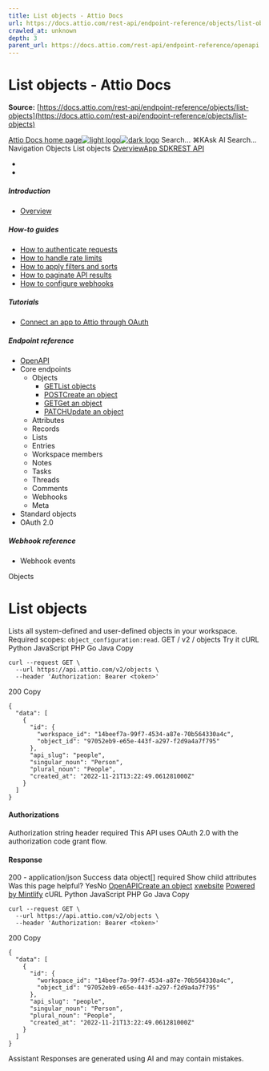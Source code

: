 ```yaml
---
title: List objects - Attio Docs
url: https://docs.attio.com/rest-api/endpoint-reference/objects/list-objects
crawled_at: unknown
depth: 3
parent_url: https://docs.attio.com/rest-api/endpoint-reference/openapi
---
```


# List objects - Attio Docs

**Source:** [https://docs.attio.com/rest-api/endpoint-reference/objects/list-objects](https://docs.attio.com/rest-api/endpoint-reference/objects/list-objects)

[Attio Docs home page![light logo](https://mintlify.s3.us-west-1.amazonaws.com/attio/logo/light.svg)![dark logo](https://mintlify.s3.us-west-1.amazonaws.com/attio/logo/dark.svg)](https://docs.attio.com/)
Search...
⌘KAsk AI
Search...
Navigation
Objects
List objects
[Overview](https://docs.attio.com/docs/overview)[App SDK](https://docs.attio.com/sdk/introduction)[REST API](https://docs.attio.com/rest-api/overview)
* [](https://build.attio.com/)
* [](https://attio.com/help)
##### Introduction
  * [Overview](https://docs.attio.com/rest-api/overview)


##### How-to guides
  * [How to authenticate requests](https://docs.attio.com/rest-api/how-to/authentication)
  * [How to handle rate limits](https://docs.attio.com/rest-api/how-to/rate-limiting)
  * [How to apply filters and sorts](https://docs.attio.com/rest-api/how-to/filtering-and-sorting)
  * [How to paginate API results](https://docs.attio.com/rest-api/how-to/pagination)
  * [How to configure webhooks](https://docs.attio.com/rest-api/how-to/webhooks)


##### Tutorials
  * [Connect an app to Attio through OAuth](https://docs.attio.com/rest-api/tutorials/connect-an-app-through-oauth)


##### Endpoint reference
  * [OpenAPI](https://docs.attio.com/rest-api/endpoint-reference/openapi)
  * Core endpoints
    * Objects
      * [GETList objects](https://docs.attio.com/rest-api/endpoint-reference/objects/list-objects)
      * [POSTCreate an object](https://docs.attio.com/rest-api/endpoint-reference/objects/create-an-object)
      * [GETGet an object](https://docs.attio.com/rest-api/endpoint-reference/objects/get-an-object)
      * [PATCHUpdate an object](https://docs.attio.com/rest-api/endpoint-reference/objects/update-an-object)
    * Attributes
    * Records
    * Lists
    * Entries
    * Workspace members
    * Notes
    * Tasks
    * Threads
    * Comments
    * Webhooks
    * Meta
  * Standard objects
  * OAuth 2.0


##### Webhook reference
  * Webhook events


Objects
# List objects
Lists all system-defined and user-defined objects in your workspace.
Required scopes: `object_configuration:read`.
GET
/
v2
/
objects
Try it
cURL
Python
JavaScript
PHP
Go
Java
Copy
```
curl --request GET \
  --url https://api.attio.com/v2/objects \
  --header 'Authorization: Bearer <token>'
```

200
Copy
```
{
  "data": [
    {
      "id": {
        "workspace_id": "14beef7a-99f7-4534-a87e-70b564330a4c",
        "object_id": "97052eb9-e65e-443f-a297-f2d9a4a7f795"
      },
      "api_slug": "people",
      "singular_noun": "Person",
      "plural_noun": "People",
      "created_at": "2022-11-21T13:22:49.061281000Z"
    }
  ]
}
```

#### Authorizations
[​](https://docs.attio.com/rest-api/endpoint-reference/objects/list-objects#authorization-authorization)
Authorization
string
header
required
This API uses OAuth 2.0 with the authorization code grant flow.
#### Response
200 - application/json
Success
[​](https://docs.attio.com/rest-api/endpoint-reference/objects/list-objects#response-data)
data
object[]
required
Show child attributes
Was this page helpful?
YesNo
[OpenAPI](https://docs.attio.com/rest-api/endpoint-reference/openapi)[Create an object](https://docs.attio.com/rest-api/endpoint-reference/objects/create-an-object)
[x](https://x.com/Attio)[website](https://attio.com)
[Powered by Mintlify](https://mintlify.com/preview-request?utm_campaign=poweredBy&utm_medium=referral&utm_source=docs.attio.com)
cURL
Python
JavaScript
PHP
Go
Java
Copy
```
curl --request GET \
  --url https://api.attio.com/v2/objects \
  --header 'Authorization: Bearer <token>'
```

200
Copy
```
{
  "data": [
    {
      "id": {
        "workspace_id": "14beef7a-99f7-4534-a87e-70b564330a4c",
        "object_id": "97052eb9-e65e-443f-a297-f2d9a4a7f795"
      },
      "api_slug": "people",
      "singular_noun": "Person",
      "plural_noun": "People",
      "created_at": "2022-11-21T13:22:49.061281000Z"
    }
  ]
}
```

Assistant
Responses are generated using AI and may contain mistakes.
